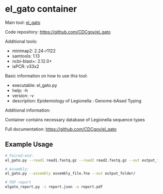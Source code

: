 # el_gato container

Main tool: [el_gato](https://github.com/CDCgov/el_gato)
  
Code repository: https://github.com/CDCgov/el_gato

Additional tools:
- minimap2: 2.24-r1122
- samtools: 1.13
- ncbi-blast+: 2.12.0+
- isPCR: v33x2

Basic information on how to use this tool:
- executable: el_gato.py 
- help: -h
- version: -v
- description: Epidemiology of Legionella : Genome-bAsed Typing

Additional information:

Container contains necessary database of Legionella sequence types
  
Full documentation: https://github.com/CDCgov/el_gato

## Example Usage

```bash
# Paired-end:
el_gato.py --read1 read1.fastq.gz --read2 read2.fastq.gz --out output_folder/

# Assembly:
el_gato.py --assembly assembly_file.fna --out output_folder/

# PDF report
elgato_report.py -i report.json -o report.pdf 
```